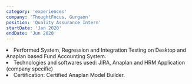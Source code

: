 ```yaml
---
category: 'experiences'
company: 'ThoughtFocus, Gurgaon'
position: 'Quality Assurance Intern'
startDate: 'Jan 2020'
endDate: 'Jun 2020'
---
```


<li>Performed System, Regression and Integration Testing on Desktop and Anaplan based Fund Accounting System. <br/>
<li>Technologies and softwares used: JIRA, Anaplan and HRM Application (company specific) <br/>
<li>Certification: Certified Anaplan Model Builder.
